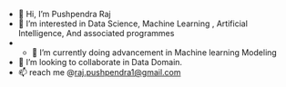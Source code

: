 - 👋 Hi, I’m Pushpendra Raj
- 👀 I’m interested in Data Science, Machine Learning , Artificial Intelligence, And associated programmes
- - 🌱 I’m currently doing advancement in Machine learning Modeling
- 💞️ I’m looking to collaborate in Data Domain.
- 📫 reach me @raj.pushpendra1@gmail.com

<!---
pushpendraraj05/pushpendraraj05 is a ✨ special ✨ repository because its `README.md` (this file) appears on your GitHub profile.
You can click the Preview link to take a look at your changes.
--->
